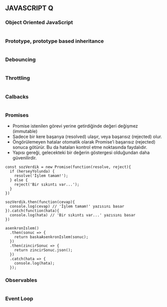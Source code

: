 ## JAVASCRIPT Q
### Object Oriented JavaScript
```
```
### Prototype, prototype based inheritance
```
```
### Debouncing
```
```
### Throttling
```
```
### Calbacks 
```
```
### Promises 
- Promise istenilen görevi yerine getirdiğinde değeri değişmez (immutable)
- Sadece bir kere başarıya (resolved) ulaşır, veya başarısız (rejected) olur.
- Öngörülemeyen hatalar otomatik olarak Promise’i başarısız (rejected) sonuca götürür. Bu da hataları kontrol etme noktasında faydalıdır.
- Yapısı gereği, gelecekteki bir değerin göstergesi olduğundan daha güvenilirdir.
```
const sozVerdik = new Promise(function(resolve, reject){
  if (herseyYolunda) {
    resolve('İşlem tamam!');
  } else {
    reject('Bir sıkıntı var...');
  }
})

sozVerdik.then(function(cevap){
  console.log(cevap) // 'İşlem tamam!' yazısını basar
}).catch(function(hata){
  console.log(hata) // 'Bir sıkıntı var...' yazısını basar
})
```

```
asenkronIslem()
  .then(sonuc => {
    return baskaAsenkronIslem(sonuc);
  })
  .then(zincirSonuc => {
    return zincirSonuc.json();
  })
  .catch(hata => {
    console.log(hata);
  });
```

### Observables
```
```
### Event Loop 
```
```


